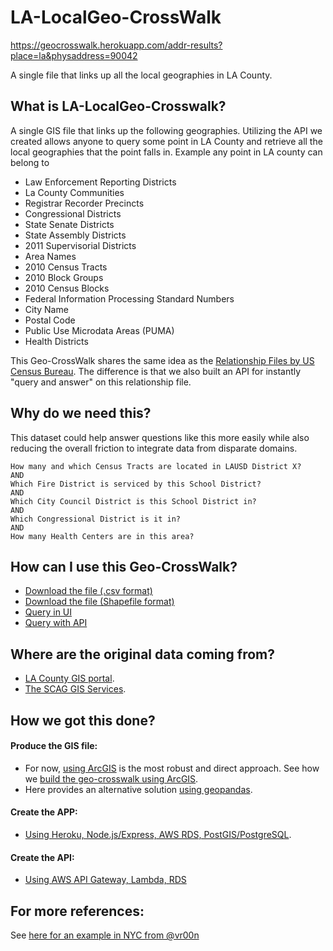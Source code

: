 # LA-LocalGeo-CrossWalk

https://geocrosswalk.herokuapp.com/addr-results?place=la&physaddress=90042

A single file that links up all the local geographies in LA County.

## What is LA-LocalGeo-Crosswalk?
A single GIS file that links up the following geographies. Utilizing the API we created allows anyone to query some point in LA County and retrieve all the local geographies that the point falls in. Example any point in LA county can belong to

- Law Enforcement Reporting Districts
- La County Communities
- Registrar Recorder Precincts
- Congressional Districts
- State Senate Districts
- State Assembly Districts
- 2011 Supervisorial Districts
- Area Names
- 2010 Census Tracts
- 2010 Block Groups
- 2010 Census Blocks
- Federal Information Processing Standard Numbers
- City Name
- Postal Code
- Public Use Microdata Areas (PUMA)
- Health Districts

This Geo-CrossWalk shares the same idea as the [Relationship Files by US Census Bureau](https://www.census.gov/geo/maps-data/data/relationship.html). The difference is that we also built an API for instantly "query and answer" on this relationship file.

## Why do we need this?
This dataset could help answer questions like this more easily while also reducing the overall friction to integrate data from disparate domains.

    How many and which Census Tracts are located in LAUSD District X?
    AND
    Which Fire District is serviced by this School District?
    AND
    Which City Council District is this School District in?
    AND
    Which Congressional District is it in?
    AND
    How many Health Centers are in this area?

## How can I use this Geo-CrossWalk?
- [Download the file (.csv format)](https://drive.google.com/file/d/1yaRMp1azgGNlv1EKMMUXXEALfReRfz_7/view?usp=sharing)
- [Download the file (Shapefile format)](https://drive.google.com/file/d/1c3Ja2jkVFN8kRq5ANPyTovyZZlwEBrd5/view?usp=sharing)
- [Query in UI](https://geocrosswalk.herokuapp.com/)
- [Query with API](https://geocrosswalk.herokuapp.com/api)

## Where are the original data coming from?
- [LA County GIS portal](https://egis3.lacounty.gov/dataportal/data-catalog/).
- [The SCAG GIS Services](http://gisdata.scag.ca.gov/Pages/GIS-Library.aspx).

## How we got this done?
#### Produce the GIS file:
- For now, [using ArcGIS](https://github.com/argo-marketplace/LA-LocalGeo-CrossWalk/issues/13) is the most robust and direct approach. See how we [build the geo-crosswalk using ArcGIS](https://github.com/argo-marketplace/LA-LocalGeo-CrossWalk/blob/master/ProduceGISdata/CreateGeocrosswalkbyArcgis.md).
- Here provides an alternative solution [using geopandas](https://github.com/argo-marketplace/LA-LocalGeo-CrossWalk/blob/master/The%20intersection%20utilized%20GeoPandas.ipynb).
#### Create the APP:
- [Using Heroku, Node.js/Express, AWS RDS, PostGIS/PostgreSQL](https://github.com/argo-marketplace/LA-LocalGeo-CrossWalk/blob/master/APP/README.md).
#### Create the API:
- [Using AWS API Gateway, Lambda, RDS](https://github.com/argo-marketplace/LA-LocalGeo-CrossWalk/blob/master/AWS_API_Gateway/README.md)

## For more references:
See [here for an example in NYC from @vr00n](https://github.com/vr00n/NYC-LocalGeo-CrossWalk)
